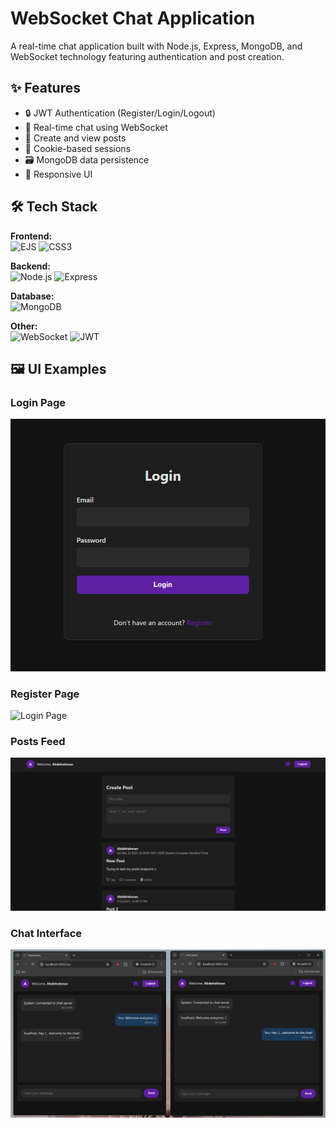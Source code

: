 # WebSocket Chat Application

A real-time chat application built with Node.js, Express, MongoDB, and WebSocket technology featuring authentication and post creation.

## ✨ Features

- 🔒 JWT Authentication (Register/Login/Logout)
- 💬 Real-time chat using WebSocket
- 📝 Create and view posts
- 🍪 Cookie-based sessions
- 🗃️ MongoDB data persistence
- 📱 Responsive UI

## 🛠️ Tech Stack

**Frontend:**  
![EJS](https://img.shields.io/badge/EJS-Templating-green)
![CSS3](https://img.shields.io/badge/CSS3-Styling-blue)

**Backend:**  
![Node.js](https://img.shields.io/badge/Node.js-Runtime-green)
![Express](https://img.shields.io/badge/Express-Framework-lightgrey)

**Database:**  
![MongoDB](https://img.shields.io/badge/MongoDB-Database-green)

**Other:**  
![WebSocket](https://img.shields.io/badge/WebSocket-Real--time-yellow)
![JWT](https://img.shields.io/badge/JWT-Authentication-blue)

## 🖼️ UI Examples

### Login Page
![Login Page](./screenshots/login.png)

### Register Page
![Login Page](./screenshots/regitser.png)

### Posts Feed
![Posts Feed](./screenshots/feed.png)

### Chat Interface
![Chat Interface](./screenshots/chat.png)

